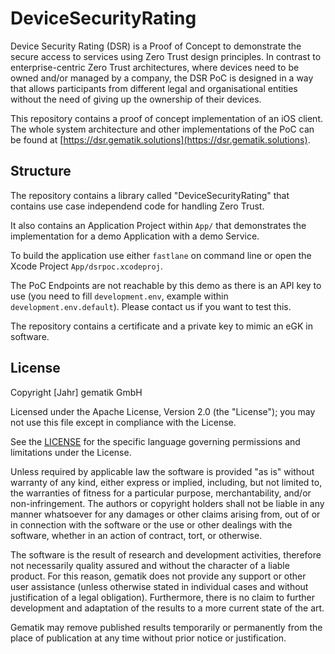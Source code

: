 # DeviceSecurityRating

Device Security Rating (DSR) is a Proof of Concept to demonstrate the secure access to services using Zero Trust design principles. In contrast to enterprise-centric Zero Trust architectures, where devices need to be owned and/or managed by a company, the DSR PoC is designed in a way that allows participants from different legal and organisational entities without the need of giving up the ownership of their devices.

This repository contains a proof of concept implementation of an iOS client. The whole system architecture and other implementations of the PoC can be found at [https://dsr.gematik.solutions](https://dsr.gematik.solutions).

## Structure

The repository contains a library called "DeviceSecurityRating" that contains use case independend code for handling Zero Trust.

It also contains an Application Project within `App/` that demonstrates the implementation for a demo Application with a demo Service.

To build the application use either `fastlane` on command line or open the Xcode Project `App/dsrpoc.xcodeproj`.

The PoC Endpoints are not reachable by this demo as there is an API key to use (you need to fill `development.env`, example within `development.env.default`). Please contact us if you want to test this.

The repository contains a certificate and a private key to mimic an eGK in software.

## License
 
Copyright [Jahr] gematik GmbH
 
Licensed under the Apache License, Version 2.0 (the "License"); you may not use this file except in compliance with the License.
 
See the [LICENSE](./LICENSE) for the specific language governing permissions and limitations under the License.
 
Unless required by applicable law the software is provided "as is" without warranty of any kind, either express or implied, including, but not limited to, the warranties of fitness for a particular purpose, merchantability, and/or non-infringement. The authors or copyright holders shall not be liable in any manner whatsoever for any damages or other claims arising from, out of or in connection with the software or the use or other dealings with the software, whether in an action of contract, tort, or otherwise.
 
The software is the result of research and development activities, therefore not necessarily quality assured and without the character of a liable product. For this reason, gematik does not provide any support or other user assistance (unless otherwise stated in individual cases and without justification of a legal obligation). Furthermore, there is no claim to further development and adaptation of the results to a more current state of the art.
 
Gematik may remove published results temporarily or permanently from the place of publication at any time without prior notice or justification.
